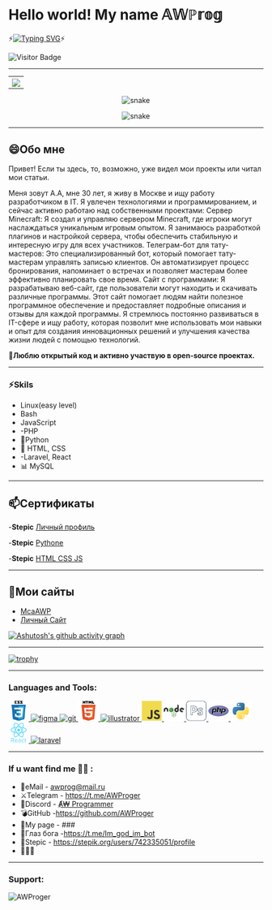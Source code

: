 

# Hello world! My name 𝔸𝕎ℙ𝕣𝕠𝕘

⚡[![Typing SVG](https://readme-typing-svg.herokuapp.com?font=Fira+Code&size=16&pause=1000&color=33F79D&center=true&vCenter=true&random=false&width=435&lines=I+have+been+actively+writing+code;Since+November+2023)](https://git.io/typing-svg)⚡

![Visitor Badge](https://visitor-badge.laobi.icu/badge?page_id=AWProger)

___

<table>
  <tr>
   <td>
    <img align="center" src="https://github-readme-stats.vercel.app/api/top-langs/?username=AWProger&layout=compact"/>
   </td>
  </tr>
</table> 
</p>
<p align="center"><img width="900" src=https://wakatime.com/share/@018d9ffb-ef5f-4680-876e-e2b0bb1804e4/b0b09441-4e7f-4aae-adeb-be963c8ccda1.svg alt="snake"/></p>

<p align="center">
 <img width="600" src=https://wakatime.com/share/@018d9ffb-ef5f-4680-876e-e2b0bb1804e4/188f1707-1d92-4e16-b471-682bb828ebd2.svg alt="snake"/>

___

## 😄Обо мне

Привет! Если ты здесь, то, возможно, уже видел мои проекты или читал мои статьи.

Меня зовут А.А, мне 30 лет, я живу в Москве и ищу работу разработчиком в IT. Я увлечен технологиями и программированием, и сейчас активно работаю над собственными проектами:
Сервер Minecraft: Я создал и управляю сервером Minecraft, где игроки могут наслаждаться уникальным игровым опытом. Я занимаюсь разработкой плагинов и настройкой сервера, чтобы обеспечить стабильную и интересную игру для всех участников.
Телеграм-бот для тату-мастеров: Это специализированный бот, который помогает тату-мастерам управлять записью клиентов. Он автоматизирует процесс бронирования, напоминает о встречах и позволяет мастерам более эффективно планировать свое время.
Сайт с программами: Я разрабатываю веб-сайт, где пользователи могут находить и скачивать различные программы. Этот сайт помогает людям найти полезное программное обеспечение и предоставляет подробные описания и отзывы для каждой программы.
Я стремлюсь постоянно развиваться в IT-сфере и ищу работу, которая позволит мне использовать мои навыки и опыт для создания инновационных решений и улучшения качества жизни людей с помощью технологий.


👯**Люблю открытый код и активно участвую в open-source проектах.**

___

### ⚡Skils
- Linux(easy level)
- Bash 
- JavaScript
- -PHP 
- 🐍Python
- 🚀 HTML, CSS
- -Laravel, React
- 📊 MySQL

___
## 📫Сертификаты

-**Stepic** [Личный профиль](https://stepik.org/users/742335051/profile)

-**Stepic** [Pythone](https://stepik.org/cert/2370256)

-**Stepic** [HTML CSS JS](https://stepik.org/cert/2371334)
___
## 🔭Мои сайты
- [McaAWP](https://mcawp.ru)
- [Личный Сайт](https://awprog.ru)

[![Ashutosh's github activity graph](https://github-readme-activity-graph.vercel.app/graph?username=AWProger&theme=github-compact)](https://github.com/AWProger/github-readme-activity-graph)

___

[![trophy](https://github-profile-trophy.vercel.app/?username=AWProger)](https://github.com/AWProger/github-profile-trophy)

___

<p align="left">
</p>
<h3 align="left">Languages and Tools:</h3>
<p align="left"> <a href="https://www.w3schools.com/css/" target="_blank" rel="noreferrer"> <img src="https://raw.githubusercontent.com/devicons/devicon/master/icons/css3/css3-original-wordmark.svg" alt="css3" width="40" height="40"/> </a> <a href="https://www.figma.com/" target="_blank" rel="noreferrer"> <img src="https://www.vectorlogo.zone/logos/figma/figma-icon.svg" alt="figma" width="40" height="40"/> </a> <a href="https://git-scm.com/" target="_blank" rel="noreferrer"> <img src="https://www.vectorlogo.zone/logos/git-scm/git-scm-icon.svg" alt="git" width="40" height="40"/> </a> <a href="https://www.w3.org/html/" target="_blank" rel="noreferrer"> <img src="https://raw.githubusercontent.com/devicons/devicon/master/icons/html5/html5-original-wordmark.svg" alt="html5" width="40" height="40"/> </a> <a href="https://www.adobe.com/in/products/illustrator.html" target="_blank" rel="noreferrer"> <img src="https://www.vectorlogo.zone/logos/adobe_illustrator/adobe_illustrator-icon.svg" alt="illustrator" width="40" height="40"/> </a> <a href="https://developer.mozilla.org/en-US/docs/Web/JavaScript" target="_blank" rel="noreferrer"> <img src="https://raw.githubusercontent.com/devicons/devicon/master/icons/javascript/javascript-original.svg" alt="javascript" width="40" height="40"/> </a> <a href="https://nodejs.org" target="_blank" rel="noreferrer"> <img src="https://raw.githubusercontent.com/devicons/devicon/master/icons/nodejs/nodejs-original-wordmark.svg" alt="nodejs" width="40" height="40"/> </a> <a href="https://www.photoshop.com/en" target="_blank" rel="noreferrer"> <img src="https://raw.githubusercontent.com/devicons/devicon/master/icons/photoshop/photoshop-line.svg" alt="photoshop" width="40" height="40"/> </a> <a href="https://www.php.net" target="_blank" rel="noreferrer"> <img src="https://raw.githubusercontent.com/devicons/devicon/master/icons/php/php-original.svg" alt="php" width="40" height="40"/> </a> <a href="https://www.python.org" target="_blank" rel="noreferrer"> <img src="https://raw.githubusercontent.com/devicons/devicon/master/icons/python/python-original.svg" alt="python" width="40" height="40"/> </a> <a href="https://reactjs.org/" target="_blank" rel="noreferrer"> <img src="https://raw.githubusercontent.com/devicons/devicon/master/icons/react/react-original-wordmark.svg" alt="react" width="40" height="40"/> </a> 
<a href="https://laravel.com/" target="_blank" rel="noreferrer"><img src="https://cdn.icon-icons.com/icons2/2699/PNG/512/laravel_logo_icon_168331.png" alt="laravel" width="40" height="40"/> </a></p>

___
  ### If u want find me 👨‍🎤 :
- 💌eMail - awprog@mail.ru
- ⚔️Telegram - https://t.me/AWProger
- 🎪Discord - [Ⱥ₩ Programmer](https://discord.gg/sfcj4XWrG3)
- 💣GitHub -https://github.com/AWProger
- 🌌My page - ###
- 👥Глаз бога -https://t.me/Im_god_im_bot
- 💪Stepic - https://stepik.org/users/742335051/profile
- 🙈🙉🙊
___

<h3 align="left">Support:</h3>
<p><a href="https://www.donationalerts.com/r/awprog"> <img align="left" src="https://cdn.ko-fi.com/cdn/kofi3.png?v=3" height="50" width="210" alt="AWProger" /></a></p><br><br>


